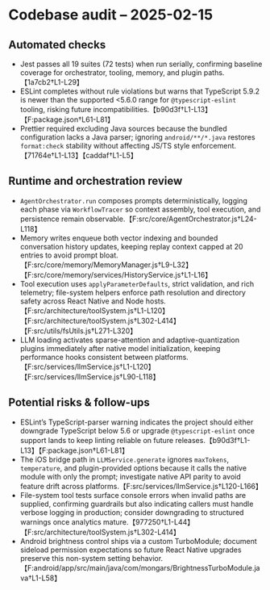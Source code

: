 # Codebase audit – 2025-02-15

## Automated checks

- Jest passes all 19 suites (72 tests) when run serially, confirming baseline coverage for orchestrator, tooling, memory, and plugin paths.【1a7cb2†L1-L29】
- ESLint completes without rule violations but warns that TypeScript 5.9.2 is newer than the supported <5.6.0 range for `@typescript-eslint` tooling, risking future incompatibilities.【b90d3f†L1-L13】【F:package.json†L61-L81】
- Prettier required excluding Java sources because the bundled configuration lacks a Java parser; ignoring `android/**/*.java` restores `format:check` stability without affecting JS/TS style enforcement.【71764e†L1-L13】【caddaf†L1-L5】

## Runtime and orchestration review

- `AgentOrchestrator.run` composes prompts deterministically, logging each phase via `WorkflowTracer` so context assembly, tool execution, and persistence remain observable.【F:src/core/AgentOrchestrator.js†L24-L118】
- Memory writes enqueue both vector indexing and bounded conversation history updates, keeping replay context capped at 20 entries to avoid prompt bloat.【F:src/core/memory/MemoryManager.js†L9-L32】【F:src/core/memory/services/HistoryService.js†L1-L16】
- Tool execution uses `applyParameterDefaults`, strict validation, and rich telemetry; file-system helpers enforce path resolution and directory safety across React Native and Node hosts.【F:src/architecture/toolSystem.js†L1-L120】【F:src/architecture/toolSystem.js†L302-L414】【F:src/utils/fsUtils.js†L271-L320】
- LLM loading activates sparse-attention and adaptive-quantization plugins immediately after native model initialization, keeping performance hooks consistent between platforms.【F:src/services/llmService.js†L1-L120】【F:src/services/llmService.js†L90-L118】

## Potential risks & follow-ups

- ESLint’s TypeScript-parser warning indicates the project should either downgrade TypeScript below 5.6 or upgrade `@typescript-eslint` once support lands to keep linting reliable on future releases.【b90d3f†L1-L13】【F:package.json†L61-L81】
- The iOS bridge path in `LLMService.generate` ignores `maxTokens`, `temperature`, and plugin-provided options because it calls the native module with only the prompt; investigate native API parity to avoid feature drift across platforms.【F:src/services/llmService.js†L120-L166】
- File-system tool tests surface console errors when invalid paths are supplied, confirming guardrails but also indicating callers must handle verbose logging in production; consider downgrading to structured warnings once analytics mature.【977250†L1-L44】【F:src/architecture/toolSystem.js†L302-L414】
- Android brightness control ships via a custom TurboModule; document sideload permission expectations so future React Native upgrades preserve this non-system setting behavior.【F:android/app/src/main/java/com/mongars/BrightnessTurboModule.java†L1-L58】
